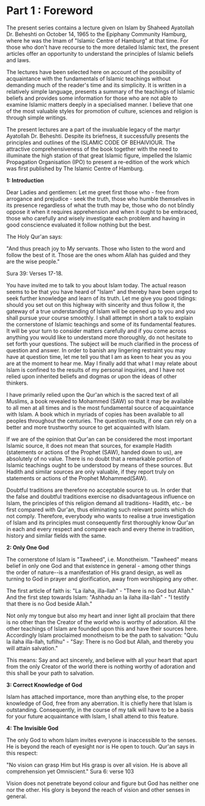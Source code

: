 Part 1 : Foreword
=================

The present series contains a lecture given on Islam by Shaheed
Ayatollah Dr. Beheshti on October 14, 1965 to the Epiphany Community
Hamburg, where he was the Imam of "Islamic Centre of Hamburg" at that
time. For those who don't have recourse to the more detailed Islamic
text, the present articles offer an opportunity to understand the
principles of Islamic beliefs and laws.

The lectures have been selected here on account of the possibility of
acquaintance with the fundamentals of Islamic teachings without
demanding much of the reader's time and its simplicity. It is written in
a relatively simple language, presents a summary of the teachings of
Islamic beliefs and provides some information for those who are not able
to examine Islamic matters deeply in a specialised manner. I believe
that one of the most valuable styles for promotion of culture, sciences
and religion is through simple writings.

The present lectures are a part of the invaluable legacy of the martyr
Ayatollah Dr. Beheshti. Despite its briefness, it successfully presents
the principles and outlines of the ISLAMIC CODE OF BEHAIVIOUR. The
attractive comprehensiveness of the book together with the need to
illuminate the high station of that great Islamic figure, impelled the
Islamic Propagation Organisation (IPO) to present a re-edition of the
work which was first published by The Islamic Centre of Hamburg.

**1: Introduction**

Dear Ladies and gentlemen: Let me greet first those who - free from
arrogance and prejudice - seek the truth, those who humble themselves in
its presence regardless of what the truth may be, those who do not
blindly oppose it when it requires apprehension and when it ought to be
embraced, those who carefully and wisely investigate each problem and
having in good conscience evaluated it follow nothing but the best.

The Holy Qur'an says:

"And thus preach joy to My servants. Those who listen to the word and
follow the best of it. Those are the ones whom Allah has guided and they
are the wise people."

Sura 39: Verses 17-18.

You have invited me to talk to you about Islam today. The actual reason
seems to be that you have heard of "Islam" and thereby have been urged
to seek further knowledge and learn of its truth. Let me give you good
tidings: should you set out on this highway with sincerity and thus
follow it, the gateway of a true understanding of Islam will be opened
up to you and you shall pursue your course smoothly. I shall attempt in
short a talk to explain the cornerstone of Islamic teachings and some of
its fundamental features. It will be your turn to consider matters
carefully and if you come across anything you would like to understand
more thoroughly, do not hesitate to set forth your questions. The
subject will be much clarified in the process of question and answer. In
order to banish any lingering restraint you may have at question time,
let me tell you that I am as keen to hear you as you are at the moment
to hear me. May I finally add that what I may relate about Islam is
confined to the results of my personal inquiries, and I have not relied
upon inherited beliefs and dogmas or upon the ideas of other thinkers.

I have primarily relied upon the Qur'an which is the sacred text of all
Muslims, a book revealed to Mohammed (SAW) so that it may be available
to all men at all times and is the most fundamental source of
acquaintance with Islam. A book which in myriads of copies has been
available to all peoples throughout the centuries. The question results,
if one can rely on a better and more trustworthy source to get
acquainted with Islam.

If we are of the opinion that Qur'an can be considered the most
important Islamic source, it does not mean that sources, for example
Hadith (statements or actions of the Prophet (SAW), handed down to us),
are absolutely of no value. There is no doubt that a remarkable portion
of Islamic teachings ought to be understood by means of these sources.
But Hadith and similar sources are only valuable, if they report truly
on statements or actions of the Prophet Mohammed(SAW).

Doubtful traditions are therefore no acceptable source to us. In order
that the false and doubtful traditions exercise no disadvantageous
influence on Islam, the principles of this religion demand all
traditions- Hadith, etc.- be first compared with Qur'an, thus
eliminating such relevant points which do not comply. Therefore,
everybody who wants to realise a true investigation of Islam and its
principles must consequently first thoroughly know Qur'an in each and
every respect and compare each and every theme in tradition, history and
similar fields with the same.

**2: Only One God**

The cornerstone of Islam is "Tawheed", i.e. Monotheism. "Tawheed" means
belief in only one God and that existence in general - among other
things the order of nature--is a manifestation of His grand design, as
well as turning to God in prayer and glorification, away from
worshipping any other.

The first article of faith is: "La ilaha, illa-llah" - "There is no God
but Allah." And the first step towards Islam: "Ashhadu an la ilaha
illa-llah" - "I testify that there is no God beside Allah."

Not only my tongue but also my heart and inner light all proclaim that
there is no other than the Creator of the world who is worthy of
adoration. All the other teachings of Islam are founded upon this and
have their sources here. Accordingly Islam proclaimed monotheism to be
the path to salvation: "Qulu la ilaha illa-llah, tuflihu" - "Say: There
is no God but Allah, and thereby you will attain salvation."

This means: Say and act sincerely, and believe with all your heart that
apart from the only Creator of the world there is nothing worthy of
adoration and this shall be your path to salvation.

**3: Correct Knowledge of God**

Islam has attached importance, more than anything else, to the proper
knowledge of God, free from any aberration. It is chiefly here that
Islam is outstanding. Consequently, in the course of my talk will have
to be a basis for your future acquaintance with Islam, I shall attend to
this feature.

**4: The Invisible God**

The only God to whom Islam invites everyone is inaccessible to the
senses. He is beyond the reach of eyesight nor is He open to touch.
Qur'an says in this respect:

"No vision can grasp Him but His grasp is over all vision. He is above
all comprehension yet Omniscient." Sura 6: verse 103

Vision does not penetrate beyond colour and figure but God has neither
one nor the other. His glory is beyond the reach of vision and other
senses in general.


